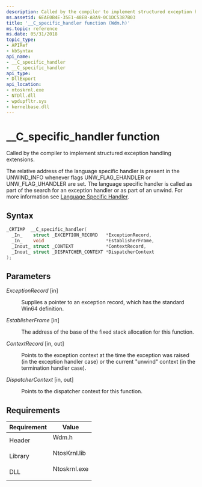 ```yaml
---
description: Called by the compiler to implement structured exception handling extensions.
ms.assetid: 6EAE0B4E-35E1-48EB-A8A9-0C1DC5387B03
title: '__C_specific_handler function (Wdm.h)'
ms.topic: reference
ms.date: 05/31/2018
topic_type: 
- APIRef
- kbSyntax
api_name: 
- __C_specific_handler
- __C_specific_handler
api_type: 
- DllExport
api_location: 
- ntoskrnl.exe
- NTDll.dll
- wpdupfltr.sys
- kernelbase.dll
---
```


# \_\_C\_specific\_handler function

Called by the compiler to implement structured exception handling extensions.

The relative address of the language specific handler is present in the UNWIND\_INFO whenever flags UNW\_FLAG\_EHANDLER or UNW\_FLAG\_UHANDLER are set. The language specific handler is called as part of the search for an exception handler or as part of an unwind. For more information see [Language Specific Handler](/cpp/build/exception-handling-x64#language-specific-handler).

## Syntax


```C++
_CRTIMP  __C_specific_handler(
  _In_    struct _EXCEPTION_RECORD   *ExceptionRecord,
  _In_    void                       *EstablisherFrame,
  _Inout_ struct _CONTEXT            *ContextRecord,
  _Inout_ struct _DISPATCHER_CONTEXT *DispatcherContext
);
```



## Parameters

<dl> <dt>

*ExceptionRecord* \[in\]
</dt> <dd>

Supplies a pointer to an exception record, which has the standard Win64 definition.

</dd> <dt>

*EstablisherFrame* \[in\]
</dt> <dd>

The address of the base of the fixed stack allocation for this function.

</dd> <dt>

*ContextRecord* \[in, out\]
</dt> <dd>

Points to the exception context at the time the exception was raised (in the exception handler case) or the current "unwind" context (in the termination handler case).

</dd> <dt>

*DispatcherContext* \[in, out\]
</dt> <dd>

Points to the dispatcher context for this function.

</dd> </dl>

## Requirements



| Requirement | Value |
|--------------------|-----------------------------------------------------------------------------------------|
| Header<br/>  | <dl> <dt>Wdm.h</dt> </dl>        |
| Library<br/> | <dl> <dt>NtosKrnl.lib</dt> </dl> |
| DLL<br/>     | <dl> <dt>Ntoskrnl.exe</dt> </dl> |



 

